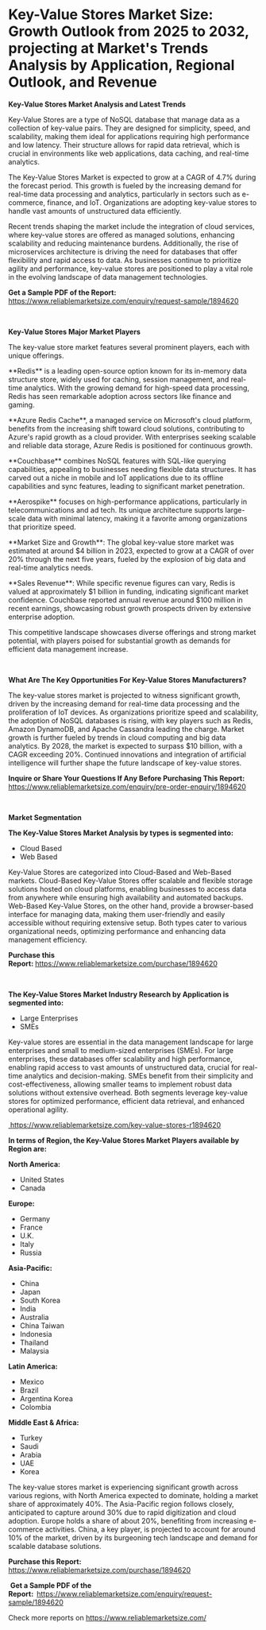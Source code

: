 <p><h1>Key-Value Stores Market Size: Growth Outlook from 2025 to 2032, projecting at Market's Trends Analysis by Application, Regional Outlook, and Revenue</h1></p><p><strong>Key-Value Stores Market Analysis and Latest Trends</strong></p>
<p><p>Key-Value Stores are a type of NoSQL database that manage data as a collection of key-value pairs. They are designed for simplicity, speed, and scalability, making them ideal for applications requiring high performance and low latency. Their structure allows for rapid data retrieval, which is crucial in environments like web applications, data caching, and real-time analytics.</p><p>The Key-Value Stores Market is expected to grow at a CAGR of 4.7% during the forecast period. This growth is fueled by the increasing demand for real-time data processing and analytics, particularly in sectors such as e-commerce, finance, and IoT. Organizations are adopting key-value stores to handle vast amounts of unstructured data efficiently. </p><p>Recent trends shaping the market include the integration of cloud services, where key-value stores are offered as managed solutions, enhancing scalability and reducing maintenance burdens. Additionally, the rise of microservices architecture is driving the need for databases that offer flexibility and rapid access to data. As businesses continue to prioritize agility and performance, key-value stores are positioned to play a vital role in the evolving landscape of data management technologies.</p></p>
<p><strong>Get a Sample PDF of the Report:&nbsp;</strong> <a href="https://www.reliablemarketsize.com/enquiry/request-sample/1894620?utm_campaign=1884&utm_medium=2&utm_source=Github&utm_content=ia&utm_term=13012025&utm_id=key-value-stores">https://www.reliablemarketsize.com/enquiry/request-sample/1894620</a></p>
<p>&nbsp;</p>
<p><strong>Key-Value Stores Major Market Players</strong></p>
<p><p>The key-value store market features several prominent players, each with unique offerings. </p><p>**Redis** is a leading open-source option known for its in-memory data structure store, widely used for caching, session management, and real-time analytics. With the growing demand for high-speed data processing, Redis has seen remarkable adoption across sectors like finance and gaming. </p><p>**Azure Redis Cache**, a managed service on Microsoft's cloud platform, benefits from the increasing shift toward cloud solutions, contributing to Azure's rapid growth as a cloud provider. With enterprises seeking scalable and reliable data storage, Azure Redis is positioned for continuous growth.</p><p>**Couchbase** combines NoSQL features with SQL-like querying capabilities, appealing to businesses needing flexible data structures. It has carved out a niche in mobile and IoT applications due to its offline capabilities and sync features, leading to significant market penetration.</p><p>**Aerospike** focuses on high-performance applications, particularly in telecommunications and ad tech. Its unique architecture supports large-scale data with minimal latency, making it a favorite among organizations that prioritize speed.</p><p>**Market Size and Growth**: The global key-value store market was estimated at around $4 billion in 2023, expected to grow at a CAGR of over 20% through the next five years, fueled by the explosion of big data and real-time analytics needs.</p><p>**Sales Revenue**: While specific revenue figures can vary, Redis is valued at approximately $1 billion in funding, indicating significant market confidence. Couchbase reported annual revenue around $100 million in recent earnings, showcasing robust growth prospects driven by extensive enterprise adoption. </p><p>This competitive landscape showcases diverse offerings and strong market potential, with players poised for substantial growth as demands for efficient data management increase.</p></p>
<p>&nbsp;</p>
<p><strong>What Are The Key Opportunities For Key-Value Stores Manufacturers?</strong></p>
<p><p>The key-value stores market is projected to witness significant growth, driven by the increasing demand for real-time data processing and the proliferation of IoT devices. As organizations prioritize speed and scalability, the adoption of NoSQL databases is rising, with key players such as Redis, Amazon DynamoDB, and Apache Cassandra leading the charge. Market growth is further fueled by trends in cloud computing and big data analytics. By 2028, the market is expected to surpass $10 billion, with a CAGR exceeding 20%. Continued innovations and integration of artificial intelligence will further shape the future landscape of key-value stores.</p></p>
<p><strong>Inquire or Share Your Questions If Any Before Purchasing This Report:</strong> <a href="https://www.reliablemarketsize.com/enquiry/pre-order-enquiry/1894620?utm_campaign=1884&utm_medium=2&utm_source=Github&utm_content=ia&utm_term=13012025&utm_id=key-value-stores">https://www.reliablemarketsize.com/enquiry/pre-order-enquiry/1894620</a></p>
<p>&nbsp;</p>
<p><strong>Market Segmentation</strong></p>
<p><strong>The Key-Value Stores Market Analysis by types is segmented into:</strong></p>
<p><ul><li>Cloud Based</li><li>Web Based</li></ul></p>
<p><p>Key-Value Stores are categorized into Cloud-Based and Web-Based markets. Cloud-Based Key-Value Stores offer scalable and flexible storage solutions hosted on cloud platforms, enabling businesses to access data from anywhere while ensuring high availability and automated backups. Web-Based Key-Value Stores, on the other hand, provide a browser-based interface for managing data, making them user-friendly and easily accessible without requiring extensive setup. Both types cater to various organizational needs, optimizing performance and enhancing data management efficiency.</p></p>
<p><strong>Purchase this Report:&nbsp;</strong><a href="https://www.reliablemarketsize.com/purchase/1894620?utm_campaign=1884&utm_medium=2&utm_source=Github&utm_content=ia&utm_term=13012025&utm_id=key-value-stores">https://www.reliablemarketsize.com/purchase/1894620</a></p>
<p>&nbsp;</p>
<p><strong>The Key-Value Stores Market Industry Research by Application is segmented into:</strong></p>
<p><ul><li>Large Enterprises</li><li>SMEs</li></ul></p>
<p><p>Key-value stores are essential in the data management landscape for large enterprises and small to medium-sized enterprises (SMEs). For large enterprises, these databases offer scalability and high performance, enabling rapid access to vast amounts of unstructured data, crucial for real-time analytics and decision-making. SMEs benefit from their simplicity and cost-effectiveness, allowing smaller teams to implement robust data solutions without extensive overhead. Both segments leverage key-value stores for optimized performance, efficient data retrieval, and enhanced operational agility.</p></p>
<p><a href="https://www.reliablemarketsize.com/key-value-stores-r1894620?utm_campaign=1884&utm_medium=2&utm_source=Github&utm_content=ia&utm_term=13012025&utm_id=key-value-stores">&nbsp;https://www.reliablemarketsize.com/key-value-stores-r1894620</a></p>
<p><strong>In terms of Region, the Key-Value Stores Market Players available by Region are:</strong></p>
<p>
    <p> <strong> North America: </strong>
        <ul>
            <li>United States</li>
            <li>Canada</li>
        </ul>
        </p> 
    <p> <strong> Europe: </strong>
        <ul>
            <li>Germany</li>
            <li>France</li>
            <li>U.K.</li>
            <li>Italy</li>
            <li>Russia</li>
        </ul>
        </p> 
    <p> <strong> Asia-Pacific: </strong>
        <ul>
            <li>China</li>
            <li>Japan</li>
            <li>South Korea</li>
            <li>India</li>
            <li>Australia</li>
            <li>China Taiwan</li>
            <li>Indonesia</li>
            <li>Thailand</li>
            <li>Malaysia</li>
        </ul>
        </p> 
    <p> <strong> Latin America: </strong>
        <ul>
            <li>Mexico</li>
            <li>Brazil</li>
            <li>Argentina Korea</li>
            <li>Colombia</li>
        </ul>
        </p> 
    <p> <strong> Middle East & Africa: </strong>
        <ul>
            <li>Turkey</li>
            <li>Saudi</li>
            <li>Arabia</li>
            <li>UAE</li>
            <li>Korea</li>
        </ul>
    </p>
    </p>
<p><p>The key-value stores market is experiencing significant growth across various regions, with North America expected to dominate, holding a market share of approximately 40%. The Asia-Pacific region follows closely, anticipated to capture around 30% due to rapid digitization and cloud adoption. Europe holds a share of about 20%, benefiting from increasing e-commerce activities. China, a key player, is projected to account for around 10% of the market, driven by its burgeoning tech landscape and demand for scalable database solutions.</p></p>
<p><strong>Purchase this Report: </strong><a href="https://www.reliablemarketsize.com/purchase/1894620?utm_campaign=1884&utm_medium=2&utm_source=Github&utm_content=ia&utm_term=13012025&utm_id=key-value-stores">https://www.reliablemarketsize.com/purchase/1894620</a></p>
<p>&nbsp;<strong>Get a Sample PDF of the Report:&nbsp;&nbsp;</strong><a href="https://www.reliablemarketsize.com/enquiry/request-sample/1894620?utm_campaign=1884&utm_medium=2&utm_source=Github&utm_content=ia&utm_term=13012025&utm_id=key-value-stores">https://www.reliablemarketsize.com/enquiry/request-sample/1894620</a></p>
<p><strong></strong></p>
<p>Check more reports on <a href="https://www.reliablemarketsize.com/?utm_campaign=1884&utm_medium=2&utm_source=Github&utm_content=ia&utm_term=13012025&utm_id=key-value-stores">https://www.reliablemarketsize.com/</a></p>